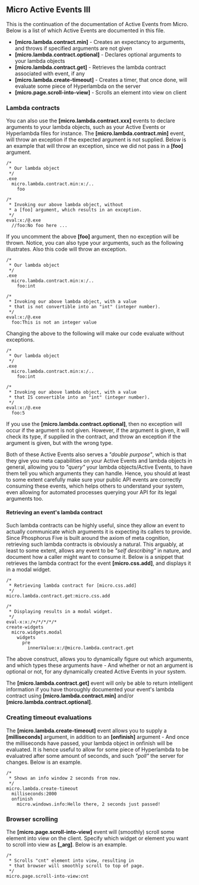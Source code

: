 ## Micro Active Events III

This is the continuation of the documentation of Active Events from Micro. Below is a list of which Active Events
are documented in this file.

* __[micro.lambda.contract.min]__ - Creates an expectancy to arguments, and throws if specified arguments are not given
* __[micro.lambda.contract.optional]__ - Declares optional arguments to your lambda objects
* __[micro.lambda.contract.get]__ - Retrieves the lambda contract associated with event, if any
* __[micro.lambda.create-timeout]__ - Creates a timer, that once done, will evaluate some piece of Hyperlambda on the server
* __[micro.page.scroll-into-view]__ - Scrolls an element into view on client

### Lambda contracts

You can also use the **[micro.lambda.contract.xxx]** events to declare arguments to your lambda objects, such
as your Active Events or Hyperlambda files for instance. The **[micro.lambda.contract.min]** event, will throw
an exception if the expected argument is not supplied. Below is an example that will throw an exception, since
we did not pass in a **[foo]** argument.

```hyperlambda-snippet
/*
 * Our lambda object
 */
.exe
  micro.lambda.contract.min:x:/..
    foo

/*
 * Invoking our above lambda object, without
 * a [foo] argument, which results in an exception.
 */
eval:x:/@.exe
  //foo:No foo here ...
```

If you uncomment the above **[foo]** argument, then no exception will be thrown. Notice, you can also type your
arguments, such as the following illustrates. Also this code will throw an exception.

```hyperlambda-snippet
/*
 * Our lambda object
 */
.exe
  micro.lambda.contract.min:x:/..
    foo:int

/*
 * Invoking our above lambda object, with a value
 * that is not convertible into an "int" (integer number).
 */
eval:x:/@.exe
  foo:This is not an integer value
```

Changing the above to the following will make our code evaluate without exceptions.

```hyperlambda-snippet
/*
 * Our lambda object
 */
.exe
  micro.lambda.contract.min:x:/..
    foo:int

/*
 * Invoking our above lambda object, with a value
 * that IS convertible into an "int" (integer number).
 */
eval:x:/@.exe
  foo:5
```

If you use the **[micro.lambda.contract.optional]**, then no exception will occur if the argument is not given.
However, if the argument is given, it will check its type, if supplied in the contract, and throw an exception
if the argument is given, but with the wrong type.

Both of these Active Events also serves a _"double purpose"_, which is that they give you meta capabilities on
your Active Events and lambda objects in general, allowing you to _"query"_ your lambda objects/Active Events,
to have them tell you which arguments they can handle. Hence, you should at least to some extent carefully
make sure your public API events are correctly consuming these events, which helps others to understand your
system, even allowing for automated processes querying your API for its legal arguments too.

#### Retrieving an event's lambda contract

Such lambda contracts can be highly useful, since they allow an event to actually communicate which arguments
it is expecting its callers to provide. Since Phosphorus Five is built around the axiom of meta cognition,
retrieving such lambda contracts is obviously a natural. This arguably, at least to some extent, allows any
event to be _"self describing"_ in nature, and document how a caller might want to consume it. Below is a snippet
that retrieves the lambda contract for the event **[micro.css.add]**, and displays it in a modal widget.

```hyperlambda-snippet
/*
 * Retrieving lambda contract for [micro.css.add]
 */
micro.lambda.contract.get:micro.css.add

/*
 * Displaying results in a modal widget.
 */
eval-x:x:/+/*/*/*/*
create-widgets
  micro.widgets.modal
    widgets
      pre
        innerValue:x:/@micro.lambda.contract.get
```

The above construct, allows you to dynamically figure out which arguments, and which types these arguments have -
And whether or not an argument is optional or not, for any dynamically created Active Events in your system.

The **[micro.lambda.contract.get]** event will only be able to return intelligent information if you have thoroughly
documented your event's lambda contract using **[micro.lambda.contract.min]** and/or **[micro.lambda.contract.optional]**.

### Creating timeout evaluations

The **[micro.lambda.create-timeout]** event allows you to supply a **[milliseconds]** argument, in addition to
an **[onfinish]** argument - And once the milliseconds have passed, your lambda object in onfinish will be
evaluated. It is hence useful to allow for some piece of Hyperlambda to be evaluatred after some amount of
seconds, and such _"poll"_ the server for changes. Below is an example.

```hyperlambda-snippet
/*
 * Shows an info window 2 seconds from now.
 */
micro.lambda.create-timeout
  milliseconds:2000
  onfinish
    micro.windows.info:Hello there, 2 seconds just passed!
```

### Browser scrolling

The **[micro.page.scroll-into-view]** event will (smoothly) scroll some element into view on the client. Specify
which widget or element you want to scroll into view as **[\_arg]**. Below is an example.

```hyperlambda-snippet
/*
 * Scrolls "cnt" element into view, resulting in
 * that browser will smoothly scroll to top of page.
 */
micro.page.scroll-into-view:cnt
```
